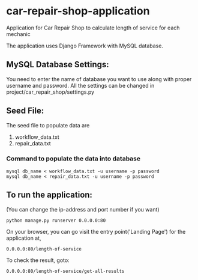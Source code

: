 # car-repair-shop-application
Application for Car Repair Shop to calculate length of service for each mechanic

The application uses Django Framework with MySQL database.

## MySQL Database Settings:
You need to enter the name of database you want to use along with proper username and password.
All the settings can be changed in project/car_repair_shop/settings.py

## Seed File:
The seed file to populate data are
1) workflow_data.txt
2) repair_data.txt

### Command to populate the data into database
```
mysql db_name < workflow_data.txt -u username -p password
mysql db_name < repair_data.txt -u username -p password
```

## To run the application:
(You can change the ip-address and port number if you want)
```
python manage.py runserver 0.0.0.0:80
```
On your browser, you can go visit the entry point('Landing Page') for the application at,
```
0.0.0.0:80/length-of-service
```

To check the result, goto:
```
0.0.0.0:80/length-of-service/get-all-results
```
